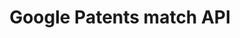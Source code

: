 ---
layout: default
authors: Google Patents
description: Resolves messy patent publication and application numbers to DOCDB publication
  number format.
documentation: https://patents.google.com/api/match
last_edit: Thu, 02 Dec 2021 02:09:15 GMT
location: https://patents.google.com/api/match
shortname: google_patents_match
title: Google Patents match API
uuid: 1809b659-d1e1-43db-8dbe-664a6e9a5bc0
---